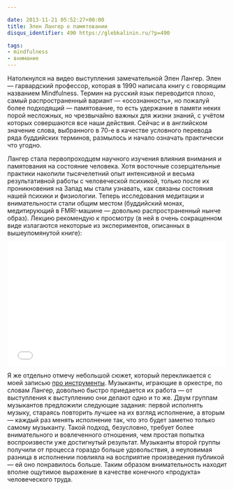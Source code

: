 ```yaml
---

date: 2013-11-21 05:52:27+00:00
title: Элен Лангер о памятовании
disqus_identifier: 490 https://glebkalinin.ru/?p=490

tags:
- mindfulness
- внимание
---
```


Натолкнулся на видео выступления замечательной Элен Лангер. Элен — гарвардский профессор, которая в 1990 написала книгу с говорящим названием Mindfulness. Термин на русский язык переводится плохо, самый распространенный вариант — «осознанность», но пожалуй более подходящий — памятование, то есть удержание в памяти неких порой несложных, но чрезвычайно важных для жизни знаний, с учётом которых совершаются все наши действия. Сейчас и в английском значение слова, выбранного в 70-е в качестве условного перевода ряда буддийских терминов, размылось и начало означать практически что угодно. 

Лангер стала первопроходцем научного изучения влияния внимания и памятования на состояние человека. Хотя восточные созерцательные практики накопили тысячелетний опыт интенсивной и весьма результативной работы с человеческой психикой, только после их проникновения на Запад мы стали узнавать, как связаны состояния нашей психики и физиологии. Теперь исследования медитации и внимательности стали общим местом (буддийский монах, медитирующий в FMRI-машине — довольно распространенный нынче образ). Лекцию рекомендую к просмотру  (в ней в очень сокращенном виде излагаются некоторые из экспериментов, описанных в вышеупомянутой книге):

<iframe src="//player.vimeo.com/video/78269999?title=0&amp;byline=0&amp;portrait=0&amp;color=3d96d2" width="500" height="281" frameborder="0" webkitallowfullscreen mozallowfullscreen allowfullscreen></iframe>

Я же отдельно отмечу небольшой сюжет, который перекликается с моей записью <a href="https://glebkalinin.ru/tools/" title="Об инструментах">про инструменты</a>. Музыканты, играющие в оркестре, по словам Лангер, довольно быстро приедается их работа — от выступления к выступлению они делают одно и то же. Двум группам музыкантов предложили следующие задания: первой исполнять музыку, стараясь повторить лучшее на их взгляд исполнение, а вторым — каждый раз менять исполнение так, что это будет заметно только самому музыканту. Такой подход, безусловно, требует более внимательного и вовлеченного отношения, чем простая попытка воспроизвести уже достигнутый результат. Музыканты второй группы получили от процесса гораздо больше удовольствия, а неуловимая разница в исполнении повлияла на восприятие произведения публикой — ей оно понравилось больше. Таким образом внимательность находит вполне ощутимое выражение в качестве конечного «продукта» человеческого труда.
